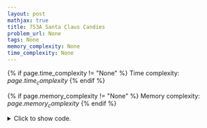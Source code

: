 ```yaml
---
layout: post
mathjax: true
title: 753A Santa Claus Candies
problem_url: None
tags: None
memory_complexity: None
time_complexity: None
---
```




{% if page.time_complexity != "None" %}
Time complexity: ${{ page.time_complexity }}$
{% endif %}

{% if page.memory_complexity != "None" %}
Memory complexity: ${{ page.memory_complexity }}$
{% endif %}

<details>
<summary>
<p style="display:inline">Click to show code.</p>
</summary>
```cpp
{% raw %}
using namespace std;
int main(void)
{
    int n, i;
    int sum = 0;
    cin >> n;
    for (i = 1; sum + i <= n and (n - sum - i) > i; ++i)
        sum += i;
    cout << i - 1 + (sum != n) << endl;
    for (int j = 1; j < i; ++j)
        cout << j << " ";
    if (sum != n)
        cout << n - sum << endl;
    return 0;
}

{% endraw %}
```
</details>

